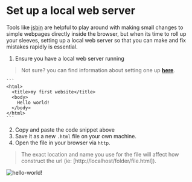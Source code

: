 # Set up a local web server

Tools like [jsbin](http://jsbin.com/?html,output) are helpful to play around with making small changes to simple webpages directly inside the browser, but when its time to roll up your sleeves, setting up a local web server so that you can make and fix mistakes rapidly is essential.

1. Ensure you have a local web server running<br>

> Not sure? you can find information about setting one up [**here**](https://gist.github.com/jgravois/5e73b56fa7756fd00b89).

    ```
    <html>
      <title>my first website</title>
      <body>
        Hello world!
      </body>
    </html>
    ```

2. Copy and paste the code snippet above
3. Save it as a new `.html` file on your own machine.
3. Open the file in your browser via `http`.  

> The exact location and name you use for the file will affect how construct the url (ie: [http://localhost/folder/file.html]).

![hello-world!](https://gist.githubusercontent.com/jgravois/5e73b56fa7756fd00b89/raw/053ea5a0b141e7b53fa14ebce8f6f2d14292ab2a/hello.png)
